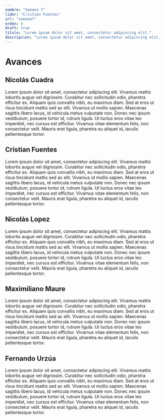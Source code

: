 ```yaml
---
nombre: "Semana 7"
lider: "Cristian Fuentes"
url: "semana7"
orden: 6
draft: true
titulo: "Lorem ipsum dolor sit amet, consectetur adipiscing elit."
descripcion: "Lorem ipsum dolor sit amet, consectetur adipiscing elit. Vivamus mattis lobortis augue vel dignissim. Curabitur nec sollicitudin odio, pharetra efficitur ex"
---
```


# Avances

## Nicolás Cuadra
Lorem ipsum dolor sit amet, consectetur adipiscing elit. Vivamus mattis lobortis augue vel dignissim. Curabitur nec sollicitudin odio, pharetra efficitur ex. Aliquam quis convallis nibh, eu maximus diam. Sed at eros ut risus tincidunt mattis sed ac elit. Vivamus ut mollis sapien. Maecenas sagittis libero lacus, id vehicula metus vulputate non. Donec nec ipsum vestibulum, posuere tortor id, rutrum ligula. Ut luctus eros vitae leo imperdiet, nec cursus est efficitur. Vivamus vitae elementum felis, non consectetur velit. Mauris erat ligula, pharetra eu aliquet id, iaculis pellentesque tortor. 

## Cristian Fuentes
Lorem ipsum dolor sit amet, consectetur adipiscing elit. Vivamus mattis lobortis augue vel dignissim. Curabitur nec sollicitudin odio, pharetra efficitur ex. Aliquam quis convallis nibh, eu maximus diam. Sed at eros ut risus tincidunt mattis sed ac elit. Vivamus ut mollis sapien. Maecenas sagittis libero lacus, id vehicula metus vulputate non. Donec nec ipsum vestibulum, posuere tortor id, rutrum ligula. Ut luctus eros vitae leo imperdiet, nec cursus est efficitur. Vivamus vitae elementum felis, non consectetur velit. Mauris erat ligula, pharetra eu aliquet id, iaculis pellentesque tortor. 

## Nicolás Lopez
Lorem ipsum dolor sit amet, consectetur adipiscing elit. Vivamus mattis lobortis augue vel dignissim. Curabitur nec sollicitudin odio, pharetra efficitur ex. Aliquam quis convallis nibh, eu maximus diam. Sed at eros ut risus tincidunt mattis sed ac elit. Vivamus ut mollis sapien. Maecenas sagittis libero lacus, id vehicula metus vulputate non. Donec nec ipsum vestibulum, posuere tortor id, rutrum ligula. Ut luctus eros vitae leo imperdiet, nec cursus est efficitur. Vivamus vitae elementum felis, non consectetur velit. Mauris erat ligula, pharetra eu aliquet id, iaculis pellentesque tortor. 
## Maximiliano Maure
Lorem ipsum dolor sit amet, consectetur adipiscing elit. Vivamus mattis lobortis augue vel dignissim. Curabitur nec sollicitudin odio, pharetra efficitur ex. Aliquam quis convallis nibh, eu maximus diam. Sed at eros ut risus tincidunt mattis sed ac elit. Vivamus ut mollis sapien. Maecenas sagittis libero lacus, id vehicula metus vulputate non. Donec nec ipsum vestibulum, posuere tortor id, rutrum ligula. Ut luctus eros vitae leo imperdiet, nec cursus est efficitur. Vivamus vitae elementum felis, non consectetur velit. Mauris erat ligula, pharetra eu aliquet id, iaculis pellentesque tortor. 
## Fernando Urzúa
Lorem ipsum dolor sit amet, consectetur adipiscing elit. Vivamus mattis lobortis augue vel dignissim. Curabitur nec sollicitudin odio, pharetra efficitur ex. Aliquam quis convallis nibh, eu maximus diam. Sed at eros ut risus tincidunt mattis sed ac elit. Vivamus ut mollis sapien. Maecenas sagittis libero lacus, id vehicula metus vulputate non. Donec nec ipsum vestibulum, posuere tortor id, rutrum ligula. Ut luctus eros vitae leo imperdiet, nec cursus est efficitur. Vivamus vitae elementum felis, non consectetur velit. Mauris erat ligula, pharetra eu aliquet id, iaculis pellentesque tortor. 